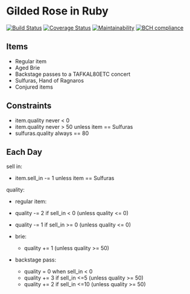 Gilded Rose in Ruby
===================

[![Build Status](https://travis-ci.com/AJ8GH/gilded-rose-ruby.svg?branch=main)](https://travis-ci.com/AJ8GH/gilded-rose-ruby)
[![Coverage Status](https://coveralls.io/repos/github/AJ8GH/gilded-rose-ruby/badge.svg?branch=main)](https://coveralls.io/github/AJ8GH/gilded-rose-ruby?branch=main)
[![Maintainability](https://api.codeclimate.com/v1/badges/862379c3a9bde553f298/maintainability)](https://codeclimate.com/github/AJ8GH/gilded-rose-ruby/maintainability)
[![BCH compliance](https://bettercodehub.com/edge/badge/AJ8GH/gilded-rose-ruby?branch=main)](https://bettercodehub.com/)

Items
-----

- Regular item
- Aged Brie
- Backstage passes to a TAFKAL80ETC concert
- Sulfuras, Hand of Ragnaros
- Conjured items

Constraints
-----------

- item.quality never < 0
- item.quality never > 50 unless item == Sulfuras
- sulfuras.quality always == 80

Each Day
--------

sell in:
- item.sell_in -= 1 unless item == Sulfuras

quality:
- regular item:
- quality -= 2 if sell_in < 0 (unless quality <= 0)
- quality -= 1 if sell_in >= 0 (unless quality <= 0)

- brie:
  - quality += 1 (unless quality >= 50)

- backstage pass:
  - quality = 0 when sell_in < 0
  - quality += 3 if sell_in <=5 (unless quality >= 50)
  - quality += 2 if sell_in <=10 (unless quality >= 50)
